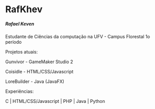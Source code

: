 # RafKhev
##### Rafael Keven 

Estudante de Ciências da computação na UFV - Campus Florestal
1o período

Projetos atuais:

Gunvivor - GameMaker Studio 2

Coisidle - HTML/CSS/Javascript

LoreBuilder - Java (JavaFX)

Experiências:

C | HTML/CSS/Javascript | PHP | Java | Python




<!--
**RafKhev/RafKhev** is a ✨ _special_ ✨ repository because its `README.md` (this file) appears on your GitHub profile.

Here are some ideas to get you started:

- 🔭 I’m currently working on ...
- 🌱 I’m currently learning ...
- 👯 I’m looking to collaborate on ...
- 🤔 I’m looking for help with ...
- 💬 Ask me about ...
- 📫 How to reach me: ...
- 😄 Pronouns: ...
- ⚡ Fun fact: ...
-->
